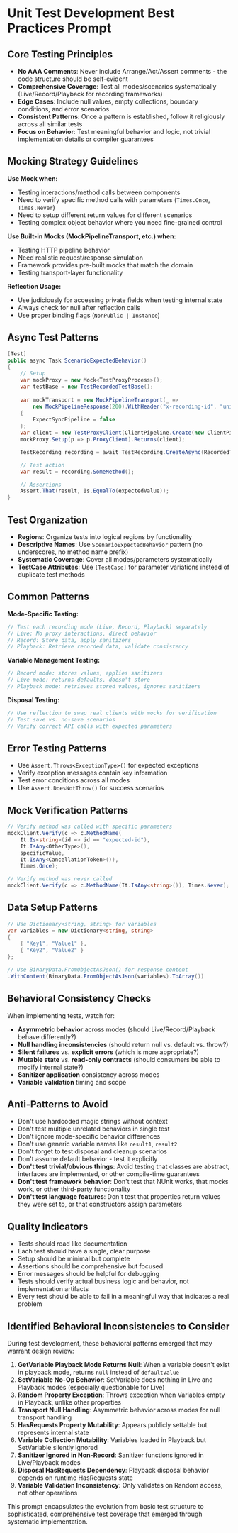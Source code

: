 # Unit Test Development Best Practices Prompt

## Core Testing Principles
- **No AAA Comments**: Never include Arrange/Act/Assert comments - the code structure should be self-evident
- **Comprehensive Coverage**: Test all modes/scenarios systematically (Live/Record/Playback for recording frameworks)
- **Edge Cases**: Include null values, empty collections, boundary conditions, and error scenarios
- **Consistent Patterns**: Once a pattern is established, follow it religiously across all similar tests
- **Focus on Behavior**: Test meaningful behavior and logic, not trivial implementation details or compiler guarantees

## Mocking Strategy Guidelines

**Use Mock<T> when:**
- Testing interactions/method calls between components
- Need to verify specific method calls with parameters (`Times.Once`, `Times.Never`)
- Need to setup different return values for different scenarios
- Testing complex object behavior where you need fine-grained control

**Use Built-in Mocks (MockPipelineTransport, etc.) when:**
- Testing HTTP pipeline behavior
- Need realistic request/response simulation
- Framework provides pre-built mocks that match the domain
- Testing transport-layer functionality

**Reflection Usage:**
- Use judiciously for accessing private fields when testing internal state
- Always check for null after reflection calls
- Use proper binding flags (`NonPublic | Instance`)

## Async Test Patterns
```csharp
[Test]
public async Task ScenarioExpectedBehavior()
{
    // Setup
    var mockProxy = new Mock<TestProxyProcess>();
    var testBase = new TestRecordedTestBase();
    
    var mockTransport = new MockPipelineTransport(_ => 
        new MockPipelineResponse(200).WithHeader("x-recording-id", "unique-test-id"))
    {
        ExpectSyncPipeline = false
    };
    var client = new TestProxyClient(ClientPipeline.Create(new ClientPipelineOptions { Transport = mockTransport }), new Uri($"http://127.0.0.1:5000"));
    mockProxy.Setup(p => p.ProxyClient).Returns(client);

    TestRecording recording = await TestRecording.CreateAsync(RecordedTestMode.Record, "test-session.json", mockProxy.Object, testBase);

    // Test action
    var result = recording.SomeMethod();

    // Assertions
    Assert.That(result, Is.EqualTo(expectedValue));
}
```

## Test Organization
- **Regions**: Organize tests into logical regions by functionality
- **Descriptive Names**: Use `ScenarioExpectedBehavior` pattern (no underscores, no method name prefix)
- **Systematic Coverage**: Cover all modes/parameters systematically
- **TestCase Attributes**: Use `[TestCase]` for parameter variations instead of duplicate test methods

## Common Patterns

**Mode-Specific Testing:**
```csharp
// Test each recording mode (Live, Record, Playback) separately
// Live: No proxy interactions, direct behavior
// Record: Store data, apply sanitizers
// Playback: Retrieve recorded data, validate consistency
```

**Variable Management Testing:**
```csharp
// Record mode: stores values, applies sanitizers
// Live mode: returns defaults, doesn't store
// Playback mode: retrieves stored values, ignores sanitizers
```

**Disposal Testing:**
```csharp
// Use reflection to swap real clients with mocks for verification
// Test save vs. no-save scenarios
// Verify correct API calls with expected parameters
```

## Error Testing Patterns
- Use `Assert.Throws<ExceptionType>()` for expected exceptions
- Verify exception messages contain key information
- Test error conditions across all modes
- Use `Assert.DoesNotThrow()` for success scenarios

## Mock Verification Patterns
```csharp
// Verify method was called with specific parameters
mockClient.Verify(c => c.MethodName(
    It.Is<string>(id => id == "expected-id"),
    It.IsAny<OtherType>(),
    specificValue,
    It.IsAny<CancellationToken>()),
    Times.Once);

// Verify method was never called
mockClient.Verify(c => c.MethodName(It.IsAny<string>()), Times.Never);
```

## Data Setup Patterns
```csharp
// Use Dictionary<string, string> for variables
var variables = new Dictionary<string, string>
{
    { "Key1", "Value1" },
    { "Key2", "Value2" }
};

// Use BinaryData.FromObjectAsJson() for response content
.WithContent(BinaryData.FromObjectAsJson(variables).ToArray())
```

## Behavioral Consistency Checks
When implementing tests, watch for:
- **Asymmetric behavior** across modes (should Live/Record/Playback behave differently?)
- **Null handling inconsistencies** (should return null vs. default vs. throw?)
- **Silent failures** vs. **explicit errors** (which is more appropriate?)
- **Mutable state** vs. **read-only contracts** (should consumers be able to modify internal state?)
- **Sanitizer application** consistency across modes
- **Variable validation** timing and scope

## Anti-Patterns to Avoid
- Don't use hardcoded magic strings without context
- Don't test multiple unrelated behaviors in single test
- Don't ignore mode-specific behavior differences
- Don't use generic variable names like `result1`, `result2`
- Don't forget to test disposal and cleanup scenarios
- Don't assume default behavior - test it explicitly
- **Don't test trivial/obvious things**: Avoid testing that classes are abstract, interfaces are implemented, or other compile-time guarantees
- **Don't test framework behavior**: Don't test that NUnit works, that mocks work, or other third-party functionality
- **Don't test language features**: Don't test that properties return values they were set to, or that constructors assign parameters

## Quality Indicators
- Tests should read like documentation
- Each test should have a single, clear purpose
- Setup should be minimal but complete
- Assertions should be comprehensive but focused
- Error messages should be helpful for debugging
- Tests should verify actual business logic and behavior, not implementation artifacts
- Every test should be able to fail in a meaningful way that indicates a real problem

## Identified Behavioral Inconsistencies to Consider

During test development, these behavioral patterns emerged that may warrant design review:

1. **GetVariable Playback Mode Returns Null**: When a variable doesn't exist in playback mode, returns `null` instead of `defaultValue`
2. **SetVariable No-Op Behavior**: SetVariable does nothing in Live and Playback modes (especially questionable for Live)
3. **Random Property Exception**: Throws exception when Variables empty in Playback, unlike other properties
4. **Transport Null Handling**: Asymmetric behavior across modes for null transport handling
5. **HasRequests Property Mutability**: Appears publicly settable but represents internal state
6. **Variable Collection Mutability**: Variables loaded in Playback but SetVariable silently ignored
7. **Sanitizer Ignored in Non-Record**: Sanitizer functions ignored in Live/Playback modes
8. **Disposal HasRequests Dependency**: Playback disposal behavior depends on runtime HasRequests state
9. **Variable Validation Inconsistency**: Only validates on Random access, not other operations

This prompt encapsulates the evolution from basic test structure to sophisticated, comprehensive test coverage that emerged through systematic implementation.
